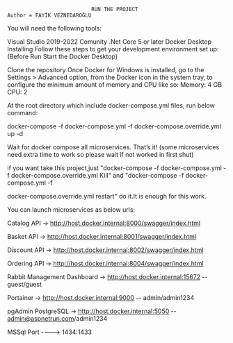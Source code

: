                                RUN THE PROJECT                           Author = FAYİK VEZNEDAROĞLU
You will need the following tools:

Visual Studio 2019-2022 Comunity 
.Net Core 5 or later
Docker Desktop
Installing
Follow these steps to get your development environment set up: (Before Run Start the Docker Desktop)

Clone the repository
Once Docker for Windows is installed, go to the Settings > Advanced option, from the Docker icon in the system tray, to configure the minimum amount of memory and CPU like so:
Memory: 4 GB
CPU: 2

At the root directory which include docker-compose.yml files, run below command:

docker-compose -f docker-compose.yml -f docker-compose.override.yml up -d

Wait for docker compose all microservices. That’s it! (some microservices need extra time to work so please wait if not worked in first shut)

if you want take this project,just "docker-compose -f docker-compose.yml -f docker-compose.override.yml Kill" and "docker-compose -f docker-compose.yml -f 

docker-compose.override.yml restart" do it.It is enough for this work.

You can launch microservices as below urls:

Catalog API -> http://host.docker.internal:8000/swagger/index.html

Basket API -> http://host.docker.internal:8001/swagger/index.html

Discount API -> http://host.docker.internal:8002/swagger/index.html

Ordering API -> http://host.docker.internal:8004/swagger/index.html


Rabbit Management Dashboard -> http://host.docker.internal:15672 -- guest/guest

Portainer -> http://host.docker.internal:9000 -- admin/admin1234

pgAdmin PostgreSQL -> http://host.docker.internal:5050 -- admin@aspnetrun.com/admin1234

MSSql Port  ----> 1434:1433


